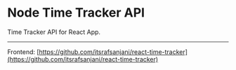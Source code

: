 # Node Time Tracker API

Time Tracker API for React App.

---

Frontend: [https://github.com/itsrafsanjani/react-time-tracker](https://github.com/itsrafsanjani/react-time-tracker)
